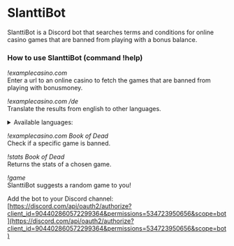 # SlanttiBot

SlanttiBot is a Discord bot that searches terms and conditions for online casino games that are banned from playing with a bonus balance.

### How to use SlanttiBot (command !help)

*!examplecasino.com<br>*
Enter a url to an online casino to fetch the games that are banned from playing with bonusmoney.

*!examplecasino.com /de<br>*
Translate the results from english to other languages.
<details><summary>Available languages:</summary>
arabic: ar<br>
bulgarian: bg<br>
catalan: ca<br>
chinese (simplified): zh-CN<br>
chinese (traditional): zh-TW<br>
croatian: hr<br>
czech: cs<br>
danish: da<br>
dutch: nl<br>
estonian: et<br>
finnish: fi<br>
french: fr<br>
german: de<br>
greek: el<br>
hungarian: hu<br>
icelandic: is<br>
italian: it<br>
japanese: ja<br>
korean: ko<br>
latvian: lv<br>
lithuanian: lt<br>
norwegian: no<br>
polish: pl<br>
portuguese: pt<br>
russian: ru<br>
slovak: sk<br>
slovenian: sl<br>
spanish: es<br>
swedish: sv<br>
turkish: tr<br>
</details>

*!examplecasino.com Book of Dead<br>*
Check if a specific game is banned.

*!stats Book of Dead<br>*
Returns the stats of a chosen game.

*!game<br>*
SlanttiBot suggests a random game to you!

Add the bot to your Discord channel: [https://discord.com/api/oauth2/authorize?client_id=904402860572299364&permissions=534723950656&scope=bot](https://discord.com/api/oauth2/authorize?client_id=904402860572299364&permissions=534723950656&scope=bot)
